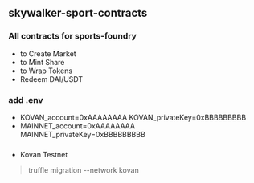 ## skywalker-sport-contracts

### All contracts for sports-foundry 
- to Create Market
- to Mint Share
- to Wrap Tokens
- Redeem DAI/USDT

### add .env 
- KOVAN_account=0xAAAAAAAA
  KOVAN_privateKey=0xBBBBBBBBB
- MAINNET_account=0xAAAAAAAA
  MAINNET_privateKey=0xBBBBBBBBB

### 
- Kovan Testnet
> truffle migration --network kovan  
